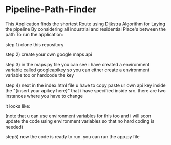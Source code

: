 # Pipeline-Path-Finder
This Application finds the shortest Route using Dijkstra Algorithm for Laying the pipeline By considering all industrial and residential Place's between the path
To run the application:

step 1) clone this repository

step 2) create your own google maps api

step 3) in the maps.py file you can see i have created a environment variable called googleapikey so you can either create a environment variable too or hardcode the key

step 4) next in the index.html file u have to copy paste ur own api key inside the "{insert your apikey here}" that i have specified inside src. there are two instances where you have to change

it looks like:

<script src="https://maps.googleapis.com/maps/api/js?key={insertyourapikeyhere}&libraries=places&callback=initAutocomplete" async defer></script>
(note that u can use environment variables for this too and i will soon update the code using environment variables so that no hard coding is needed)

step5) now the code is ready to run. you can run the app.py file
